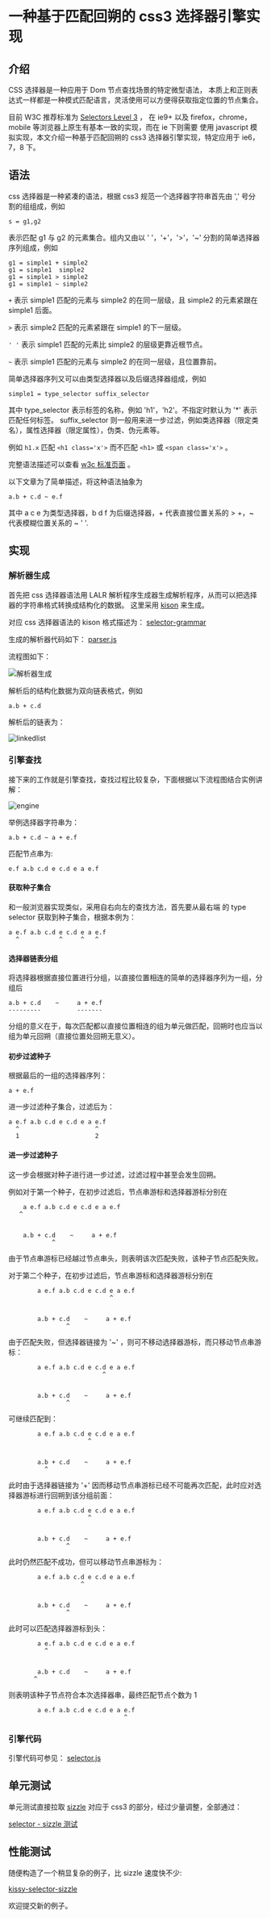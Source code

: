 # 一种基于匹配回朔的 css3 选择器引擎实现

## 介绍

CSS 选择器是一种应用于 Dom 节点查找场景的特定微型语法，
本质上和正则表达式一样都是一种模式匹配语言，灵活使用可以方便得获取指定位置的节点集合。

目前 W3C 推荐标准为 [Selectors Level 3](http://www.w3.org/TR/selectors) ，
在 ie9+ 以及 firefox，chrome，mobile 等浏览器上原生有基本一致的实现，而在 ie 下则需要
使用 javascript 模拟实现，本文介绍一种基于匹配回朔的 css3 选择器引擎实现，特定应用于 ie6，7，8 下。

## 语法

css 选择器是一种紧凑的语法，根据 css3 规范一个选择器字符串首先由 ',' 号分割的组组成，例如

    s = g1,g2

表示匹配 g1 与 g2 的元素集合。组内又由以 ' '，'+'，'>'，'~' 分割的简单选择器序列组成，例如

    g1 = simple1 + simple2
    g1 = simple1  simple2
    g1 = simple1 > simple2
    g1 = simple1 ~ simple2

``+`` 表示 simple1 匹配的元素与 simple2 的在同一层级，且 simple2 的元素紧跟在 simple1 后面。

``>`` 表示 simple2 匹配的元素紧跟在 simple1 的下一层级。

``' '`` 表示 simple1 匹配的元素比 simple2 的层级更靠近根节点。

``~`` 表示 simple1 匹配的元素与 simple2 的在同一层级，且位置靠前。


简单选择器序列又可以由类型选择器以及后缀选择器组成，例如

    simple1 = type_selector suffix_selector

其中 type_selector 表示标签的名称，例如 'h1'，'h2'。不指定时默认为 '*' 表示匹配任何标签。
suffix_selector 则一般用来进一步过滤，例如类选择器（限定类名），属性选择器（限定属性），伪类、伪元素等。

例如 ``h1.x`` 匹配 ``<h1 class='x'>`` 而不匹配 ``<h1>`` 或 ``<span class='x'>`` 。

完整语法描述可以查看 [w3c 标准页面](http://www.w3.org/TR/selectors) 。

以下文章为了简单描述，将这种语法抽象为

    a.b + c.d ~ e.f

其中 a c e 为类型选择器，b d f 为后缀选择器，+ 代表直接位置关系的 > +，~ 代表模糊位置关系的 ~ ' '.

## 实现

### 解析器生成

首先把 css 选择器语法用 LALR 解析程序生成器生成解析程序，从而可以把选择器的字符串格式转换成结构化的数据。
这里采用 [kison](https://github.com/kissyteam/kissy/tree/master/src/kison) 来生成。

对应 css 选择器语法的 kison 格式描述为：
[selector-grammar](https://github.com/kissyteam/kissy/blob/master/src/dom/sub-modules/selector/src/parser-grammar.kison)

生成的解析器代码如下：
[parser.js](https://github.com/kissyteam/kissy/blob/master/src/dom/sub-modules/selector/src/parser.js)

流程图如下：

![解析器生成](http://img02.taobaocdn.com/tps/i2/T1vWOzXvVdXXXcQGzB-468-284.png)

解析后的结构化数据为双向链表格式，例如

    a.b + c.d

解析后的链表为：

![linkedlist](http://img02.taobaocdn.com/tps/i2/T1v_1yXBJfXXX41rk9-905-306.png)

### 引擎查找

接下来的工作就是引擎查找，查找过程比较复杂，下面根据以下流程图结合实例讲解：

![engine](http://img04.taobaocdn.com/tps/i4/T1K8qyXtRfXXazBfwv-960-835.png)


举例选择器字符串为：

    a.b + c.d ~ a + e.f

匹配节点串为:

    e.f a.b c.d e c.d e a e.f

#### 获取种子集合

和一般浏览器实现类似，采用自右向左的查找方法，首先要从最右端 的 type selector 获取到种子集合，根据本例为：

    a e.f a.b c.d e c.d e a e.f
      ^           ^     ^   ^

#### 选择器链表分组

将选择器根据直接位置进行分组，以直接位置相连的简单的选择器序列为一组，分组后

    a.b + c.d    ~     a + e.f
    ---------          -------

分组的意义在于，每次匹配都以直接位置相连的组为单元做匹配，回朔时也应当以组为单元回朔（直接位置处回朔无意义）。

#### 初步过滤种子

根据最后的一组的选择器序列：

    a + e.f

进一步过滤种子集合，过滤后为：

    a e.f a.b c.d e c.d e a e.f
      ^                     ^
      1                     2

#### 进一步过滤种子

这一步会根据对种子进行进一步过滤，过滤过程中甚至会发生回朔。

例如对于第一个种子，在初步过滤后，节点串游标和选择器游标分别在

        a e.f a.b c.d e c.d e a e.f
       ^


        a.b + c.d    ~     a + e.f
                ^

由于节点串游标已经越过节点串头，则表明该次匹配失败，该种子节点匹配失败。


对于第二个种子，在初步过滤后，节点串游标和选择器游标分别在


            a e.f a.b c.d e c.d e a e.f
                                ^


            a.b + c.d    ~     a + e.f
                    ^

由于匹配失败，但选择器链接为 '~' ，则可不移动选择器游标，而只移动节点串游标：

            a e.f a.b c.d e c.d e a e.f
                              ^


            a.b + c.d    ~     a + e.f
                    ^

可继续匹配到：

            a e.f a.b c.d e c.d e a e.f
                          ^


            a.b + c.d    ~     a + e.f
              ^

此时由于选择器链接为 '+' 因而移动节点串游标已经不可能再次匹配，此时应对选择器游标进行回朔到该分组前面：

            a e.f a.b c.d e c.d e a e.f
                          ^


            a.b + c.d    ~     a + e.f
                    ^

此时仍然匹配不成功，但可以移动节点串游标为：


            a e.f a.b c.d e c.d e a e.f
                        ^


            a.b + c.d    ~     a + e.f
                    ^

此时可以匹配选择器游标到头：


            a e.f a.b c.d e c.d e a e.f
              ^


            a.b + c.d    ~     a + e.f
           ^

则表明该种子节点符合本次选择器串，最终匹配节点个数为 1


            a e.f a.b c.d e c.d e a e.f
                                    ^


### 引擎代码

引擎代码可参见： [selector.js](https://github.com/kissyteam/kissy/blob/master/src/dom/sub-modules/selector/src/selector.js)


## 单元测试

单元测试直接拉取 [sizzle](http://sizzlejs.com/) 对应于 css3 的部分，经过少量调整，全部通过：

[selector - sizzle 测试](http://docs.kissyui.com/kissy/src/dom/sub-modules/selector/tests/runner/test.html)

## 性能测试

随便构造了一个稍显复杂的例子，比 sizzle 速度快不少:

[kissy-selector-sizzle](http://jsperf.com/kissy-selector-sizzlejs)

欢迎提交新的例子。


